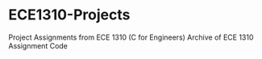 # ECE1310-Projects
Project Assignments from ECE 1310 (C for Engineers)
Archive of ECE 1310 Assignment Code
